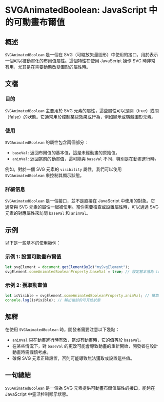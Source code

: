 <!--
Meta Description: # SVGAnimatedBoolean: JavaScript 中的可動畫布爾值 ## 概述 `SVGAnimatedBoolean` 是一個在 SVG（可縮放矢量圖形）中使用的接口，用於表示一個可以被動畫化的布爾值屬性。這個特性在使用 JavaScript 操作 SVG 時非常有用，尤其是在需要...
Meta Keywords: svganimatedboolean, svg, javascript, baseval, animval
-->

# SVGAnimatedBoolean: JavaScript 中的可動畫布爾值

## 概述
`SVGAnimatedBoolean` 是一個在 SVG（可縮放矢量圖形）中使用的接口，用於表示一個可以被動畫化的布爾值屬性。這個特性在使用 JavaScript 操作 SVG 時非常有用，尤其是在需要動態改變圖形的屬性時。

## 文檔
### 目的
`SVGAnimatedBoolean` 主要用於 SVG 元素的屬性，這些屬性可以是開（true）或關（false）的狀態。它通常用於控制某些效果或行為，例如顯示或隱藏圖形元素。

### 使用
`SVGAnimatedBoolean` 的屬性包含兩個部分：
- `baseVal`: 返回布爾值的基本值，這是未經動畫的原始值。
- `animVal`: 返回當前的動畫值，這可能與 `baseVal` 不同，特別是在動畫進行時。

例如，對於一個 SVG 元素的 `visibility` 屬性，我們可以使用 `SVGAnimatedBoolean` 來控制其顯示狀態。

### 詳細信息
`SVGAnimatedBoolean` 是一個接口，並不是直接在 JavaScript 中使用的對象。它通常與 SVG 元素的屬性一起被使用。當你需要檢查或設置屬性時，可以通過 SVG 元素的對應屬性來訪問 `baseVal` 和 `animVal`。

## 示例
以下是一些基本的使用範例：

### 示例 1: 設置可動畫布爾值
```javascript
let svgElement = document.getElementById("mySvgElement");
svgElement.someAnimatedBooleanProperty.baseVal = true; // 設定基本值為 true
```

### 示例 2: 獲取動畫值
```javascript
let isVisible = svgElement.someAnimatedBooleanProperty.animVal; // 獲取當前動畫值
console.log(isVisible); // 輸出當前的可見性狀態
```

## 解釋
在使用 `SVGAnimatedBoolean` 時，開發者需要注意以下幾點：
- `animVal` 只在動畫進行時有效，當沒有動畫時，它的值等於 `baseVal`。
- 在某些情況下，對 `baseVal` 的更改可能會導致動畫的重新開始，開發者在設計動畫時需謹慎考慮。
- 確保 SVG 元素正確設置，否則可能導致無法獲取或設置這些值。

## 一句總結
`SVGAnimatedBoolean` 是一個為 SVG 元素提供可動畫布爾值屬性的接口，能夠在 JavaScript 中靈活控制顯示狀態。